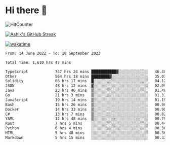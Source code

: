 # Hi there 👋

![HitCounter](https://hits.seeyoufarm.com/api/count/incr/badge.svg?url=https%3A%2F%2Fgithub.com%2Fashrhmn1212%2Fhit-counter)

<!-- ![Contribution Graph](https://github-readme-activity-graph.cyclic.app/graph?username=ashrhmn) -->


<!-- [![Top Langs](https://github-readme-stats.vercel.app/api/top-langs/?username=ashrhmn&layout=compact&theme=synthwave&langs_count=10&card_width=445)](https://github.com/anuraghazra/github-readme-stats) -->

[![Ashik's GitHub Streak](https://github-readme-streak-stats.herokuapp.com/?user=ashrhmn&theme=blood&fire=DD7F1C&background=151515&dates=9f9f9f&border=DD2727)](https://git.io/streak-stats)

<!-- ![Ashik's GitHub stats](https://github-readme-stats.vercel.app/api/?username=ashrhmn&show_icons=true&title_color=fff&icon_color=79ff97&text_color=9f9f9f&bg_color=151515) -->

[![wakatime](https://wakatime.com/badge/user/3df86613-ba63-4631-8e65-0ff18e7becad.svg)](https://wakatime.com/@3df86613-ba63-4631-8e65-0ff18e7becad)

<!--START_SECTION:waka-->

```txt
From: 14 June 2022 - To: 18 September 2023

Total Time: 1,610 hrs 47 mins

TypeScript            747 hrs 24 mins ███████████▓░░░░░░░░░░░░░   46.40 %
Other                 564 hrs 18 mins ████████▓░░░░░░░░░░░░░░░░   35.03 %
Solidity              66 hrs 17 mins  █░░░░░░░░░░░░░░░░░░░░░░░░   04.12 %
JSON                  48 hrs 12 mins  ▓░░░░░░░░░░░░░░░░░░░░░░░░   02.99 %
Java                  23 hrs 46 mins  ▒░░░░░░░░░░░░░░░░░░░░░░░░   01.48 %
Go                    21 hrs 3 mins   ▒░░░░░░░░░░░░░░░░░░░░░░░░   01.31 %
JavaScript            19 hrs 14 mins  ▒░░░░░░░░░░░░░░░░░░░░░░░░   01.19 %
Bash                  15 hrs 26 mins  ▒░░░░░░░░░░░░░░░░░░░░░░░░   00.96 %
Docker                14 hrs 33 mins  ▒░░░░░░░░░░░░░░░░░░░░░░░░   00.90 %
C#                    13 hrs 7 mins   ▒░░░░░░░░░░░░░░░░░░░░░░░░   00.82 %
YAML                  12 hrs 48 mins  ▒░░░░░░░░░░░░░░░░░░░░░░░░   00.79 %
Rust                  7 hrs 5 mins    ░░░░░░░░░░░░░░░░░░░░░░░░░   00.44 %
Python                6 hrs 4 mins    ░░░░░░░░░░░░░░░░░░░░░░░░░   00.38 %
HTML                  5 hrs 48 mins   ░░░░░░░░░░░░░░░░░░░░░░░░░   00.36 %
Markdown              5 hrs 15 mins   ░░░░░░░░░░░░░░░░░░░░░░░░░   00.33 %
```

<!--END_SECTION:waka-->


<!--### Most Used Languages
<img src="https://wakatime.com/share/@ashrhmn/24ecb986-5bf8-4607-af7f-0aab08908d8c.png" />

### Favourite Tools
<img src="https://wakatime.com/share/@ashrhmn/f4e08015-f3bc-460a-9228-95a3ba11c604.png" />-->

